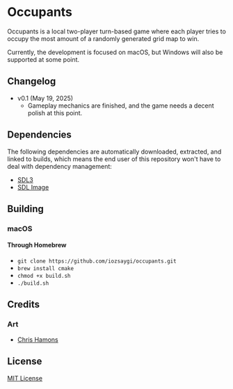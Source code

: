 # Occupants

Occupants is a local two-player turn-based game where each player tries to occupy the most amount of a randomly
generated grid map to win.

Currently, the development is focused on macOS, but Windows will also be supported at some point.

## Changelog

- v0.1 (May 19, 2025)
    - Gameplay mechanics are finished, and the game needs a decent polish at this point.

## Dependencies

The following dependencies are automatically downloaded, extracted, and linked to builds, which means the end user of
this repository won't have to deal with dependency management:

- [SDL3](https://www.libsdl.org)
- [SDL Image](https://github.com/libsdl-org/SDL_image)

## Building

### macOS

#### Through Homebrew

- `git clone https://github.com/iozsaygi/occupants.git`
- `brew install cmake`
- `chmod +x build.sh`
- `./build.sh`

## Credits

### Art

- [Chris Hamons](https://opengameart.org/content/dungeon-crawl-32x32-tiles)

## License

[MIT License](https://github.com/iozsaygi/occupants/blob/main/LICENSE)